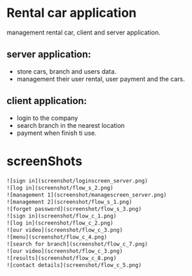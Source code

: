 
# Rental car application

management rental car, client and server application.
	
## server application:
* store cars, branch and users data.
* management their user rental, user payment and the cars.
			
## client application:
* login to the company
* search branch in the nearest location
* payment when finish ti use.
		
# screenShots
	![sign in](screenshot/loginscreen_server.png)
	![log in](screenshot/flow_s_2.png)
	![management 1](screenshot/managescreen_server.png)
	![management 2](screenshot/flow_s_1.png)
	![forget password](screenshot/flow_s_3.png)
	![sign in](screenshot/flow_c_1.png)
	![log in](screenshot/flow_c_2.png)
	![our video](screenshot/flow_c_3.png)
	![menu](screenshot/flow_c_4.png)
	![search for branch](screenshot/flow_c_7.png)
	![our video](screenshot/flow_c_3.png)
	![results](screenshot/flow_c_8.png)
	![contact details](screenshot/flow_c_5.png)



	

	
	
	
	